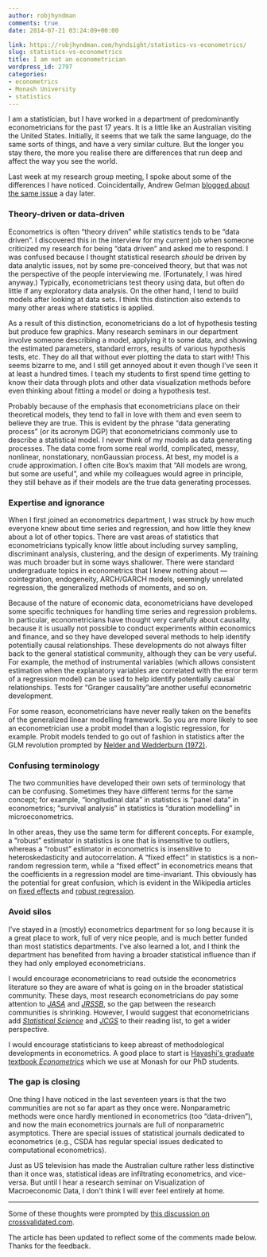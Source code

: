 ```yaml
---
author: robjhyndman
comments: true
date: 2014-07-21 03:24:09+00:00

link: https://robjhyndman.com/hyndsight/statistics-vs-econometrics/
slug: statistics-vs-econometrics
title: I am not an econometrician
wordpress_id: 2797
categories:
- econometrics
- Monash University
- statistics
---
```


I am a statistician, but I have worked in a department of predominantly econometricians for the past 17 years. It is a little like an Australian visiting the United States. Initially, it seems that we talk the same language, do the same sorts of things, and have a very similar culture. But the longer you stay there, the more you realise there are differences that run deep and affect the way you see the world.

Last week at my research group meeting, I spoke about some of the differences I have noticed. Coincidentally, Andrew Gelman [blogged about the same issue](http://andrewgelman.com/2014/07/18/differences-econometrics-statistics-varying-treatment-effects-utilities-economists-seem-like-models-fixed-stone-statisticians-tend-comfortable-w/) a day later.<!-- more -->



### Theory-driven or data-driven



Econometrics is often “theory driven” while statistics tends to be “data driven”. I discovered this in the interview for my current job when someone criticized my research for being “data driven” and asked me to respond. I was confused because I thought statistical research _should_ be driven by data analytic issues, not by some pre-conceived theory, but that was not the perspective of the people interviewing me. (Fortunately, I was hired anyway.) Typically, econometricians test theory using data, but often do little if any exploratory data analysis. On the other hand, I tend to build models after looking at data sets. I think this distinction also extends to many other areas where statistics is applied.

As a result of this distinction, econometricians do a lot of hypothesis testing but produce few graphics. Many research seminars in our department involve someone describing a model, applying it to some data, and showing the estimated parameters, standard errors, results of various hypothesis tests, etc. They do all that without ever plotting the data to start with! This seems bizarre to me, and I still get annoyed about it even though I’ve seen it at least a hundred times. I teach my students to first spend time getting to know their data through plots and other data visualization methods before even thinking about fitting a model or doing a hypothesis test.

Probably because of the emphasis that econometricians place on their theoretical models, they tend to fall in love with them and even seem to believe they are true. This is evident by the phrase “data generating process” (or its acronym DGP) that econometricians commonly use to describe a statistical model. I never think of my models as data generating processes. The data come from some real world, complicated, messy, nonlinear, nonstationary, nonGaussian process. At best, my model is a crude approximation. I often cite Box’s maxim that “All models are wrong, but some are useful”, and while my colleagues would agree in principle, they still behave as if their models are the true data generating processes.



### Expertise and ignorance



When I first joined an econometrics department, I was struck by how much everyone knew about time series and regression, and how little they knew about a lot of other topics. There are vast areas of statistics that econometricians typically know little about including survey sampling, discriminant analysis, clustering, and the design of experiments. My training was much broader but in some ways shallower. There were standard undergraduate topics in econometrics that I knew nothing about — cointegration, endogeneity, ARCH/GARCH models, seemingly unrelated regression, the generalized methods of moments, and so on.

Because of the nature of economic data, econometricians have developed some specific techniques for handling time series and regression problems. In particular, econometricians have thought very carefully about causality, because it is usually not possible to conduct experiments within economics and finance, and so they have developed several methods to help identify potentially causal relationships. These developments do not always filter back to the general statistical community, although they can be very useful. For example, the method of instrumental variables (which allows consistent estimation when the explanatory variables are correlated with the error term of a regression model) can be used to help identify potentially causal relationships. Tests for “Granger causality”are another useful econometric development.

For some reason, econometricians have never really taken on the benefits of the generalized linear modelling framework. So you are more likely to see an econometrician use a probit model than a logistic regression, for example. Probit models tended to go out of fashion in statistics after the GLM revolution prompted by [Nelder and Wedderburn (1972)](http://dx.doi.org/10.2307%2F2344614).



### Confusing terminology



The two communities have developed their own sets of terminology that can be confusing. Sometimes they have different terms for the same concept; for example, “longitudinal data” in statistics is “panel data” in econometrics; “survival analysis” in statistics is “duration modelling” in microeconometrics.

In other areas, they use the same term for different concepts. For example, a “robust” estimator in statistics is one that is insensitive to outliers, whereas a “robust” estimator in econometrics is insensitive to heteroskedasticity and autocorrelation. A “fixed effect” in statistics is a non-random regression term, while a “fixed effect” in econometrics means that the coefficients in a regression model are time-invariant. This obviously has the potential for great confusion, which is evident in the Wikipedia articles on [fixed effects](http://en.wikipedia.org/wiki/Fixed_effects) and [robust regression](http://en.wikipedia.org/wiki/Robust_regression).



### Avoid silos



I’ve stayed in a (mostly) econometrics department for so long because it is a great place to work, full of very nice people, and is much better funded than most statistics departments. I’ve also learned a lot, and I think the department has benefited from having a broader statistical influence than if they had only employed econometricians.

I would encourage econometricians to read outside the econometrics literature so they are aware of what is going on in the broader statistical community. These days, most research econometricians do pay some attention to [_JASA_](http://www.tandfonline.com/toc/uasa20/current) and [_JRSSB_](http://onlinelibrary.wiley.com/journal/10.1111/(ISSN)1467-9868), so the gap between the research communities is shrinking. However, I would suggest that econometricians add [_Statistical Science_](https://imstat.org/journals-and-publications/statistical-science/) and [_JCGS_](http://www.tandfonline.com/toc/ucgs20/current) to their reading list, to get a wider perspective.

I would encourage statisticians to keep abreast of methodological developments in econometrics. A good place to start is [Hayashi's graduate textbook _Econometrics_](http://amzn.com/0691010188/?tag=otexts-20) which we use at Monash for our PhD students.



### The gap is closing



One thing I have noticed in the last seventeen years is that the two communities are not so far apart as they once were. Nonparametric methods were once hardly mentioned in econometrics (too “data-driven”), and now the main econometrics journals are full of nonparametric asymptotics. There are special issues of statistical journals dedicated to econometrics (e.g., CSDA has regular special issues dedicated to computational econometrics).

Just as US television has made the Australian culture rather less distinctive than it once was, statistical ideas are infiltrating econometrics, and vice-versa. But until I hear a research seminar on Visualization of Macroeconomic Data, I don't think I will ever feel entirely at home.



* * *



Some of these thoughts were prompted by [this discussion on crossvalidated.com](http://stats.stackexchange.com/q/27662/159).

The article has been updated to reflect some of the comments made below. Thanks for the feedback.
